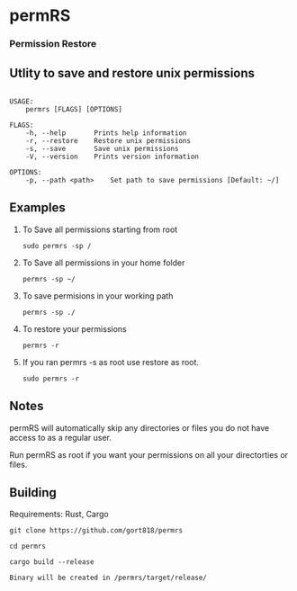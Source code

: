 # permRS
### Permission Restore


## Utlity to save and restore unix permissions

```

USAGE:
    permrs [FLAGS] [OPTIONS]

FLAGS:
    -h, --help       Prints help information
    -r, --restore    Restore unix permissions
    -s, --save       Save unix permissions
    -V, --version    Prints version information

OPTIONS:
    -p, --path <path>    Set path to save permissions [Default: ~/]
```

## Examples


1. To Save all permissions starting from root

   `sudo permrs -sp /`


2. To Save all permissions in your home folder

   `permrs -sp ~/`
   
3. To save permisions in your working path

   `permrs -sp ./`


3. To restore your permissions

   `permrs -r`
   
4. If you ran permrs -s as root use restore as root.

   `sudo permrs -r`
   
## Notes

permRS will automatically skip any directories or files you do not have access to as a regular user.

Run permRS as root if you want your permissions on all your directorties or files.


## Building
Requirements: Rust, Cargo

`git clone https://github.com/gort818/permrs`

`cd permrs`

`cargo build --release`

`Binary will be created in /permrs/target/release/`
